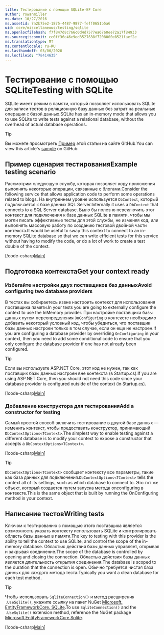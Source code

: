 ```yaml
---
title: Тестирование с помощью SQLite-EF Core
author: rowanmiller
ms.date: 10/27/2016
ms.assetid: 7a2b75e2-1875-4487-9877-feff0651b5a6
uid: core/miscellaneous/testing/sqlite
ms.openlocfilehash: f7f847d8c766c0d4d7577ea6760ee72a17f84933
ms.sourcegitcommit: cc0ff36e46e9ed3527638f7208000e8521faef2e
ms.translationtype: MT
ms.contentlocale: ru-RU
ms.lasthandoff: 03/06/2020
ms.locfileid: "78414635"
---
```

# <a name="testing-with-sqlite"></a><span data-ttu-id="e80fb-102">Тестирование с помощью SQLite</span><span class="sxs-lookup"><span data-stu-id="e80fb-102">Testing with SQLite</span></span>

<span data-ttu-id="e80fb-103">SQLite имеет режим в памяти, который позволяет использовать SQLite для записи тестов в реляционную базу данных без затрат на реальные операции с базой данных.</span><span class="sxs-lookup"><span data-stu-id="e80fb-103">SQLite has an in-memory mode that allows you to use SQLite to write tests against a relational database, without the overhead of actual database operations.</span></span>

> [!TIP]  
> <span data-ttu-id="e80fb-104">Вы можете просмотреть [Пример](https://github.com/dotnet/EntityFramework.Docs/tree/master/samples/core/Miscellaneous/Testing) этой статьи на сайте GitHub.</span><span class="sxs-lookup"><span data-stu-id="e80fb-104">You can view this article's [sample](https://github.com/dotnet/EntityFramework.Docs/tree/master/samples/core/Miscellaneous/Testing) on GitHub</span></span>

## <a name="example-testing-scenario"></a><span data-ttu-id="e80fb-105">Пример сценария тестирования</span><span class="sxs-lookup"><span data-stu-id="e80fb-105">Example testing scenario</span></span>

<span data-ttu-id="e80fb-106">Рассмотрим следующую службу, которая позволяет коду приложения выполнять некоторые операции, связанные с блогами.</span><span class="sxs-lookup"><span data-stu-id="e80fb-106">Consider the following service that allows application code to perform some operations related to blogs.</span></span> <span data-ttu-id="e80fb-107">На внутреннем уровне используется `DbContext`, который подключается к базе данных SQL Server.</span><span class="sxs-lookup"><span data-stu-id="e80fb-107">Internally it uses a `DbContext` that connects to a SQL Server database.</span></span> <span data-ttu-id="e80fb-108">Было бы полезно переключить этот контекст для подключения к базе данных SQLite в памяти, чтобы мы могли писать эффективные тесты для этой службы, не изменяя код, или выполнять массовую работу по созданию тестовой двойной части контекста.</span><span class="sxs-lookup"><span data-stu-id="e80fb-108">It would be useful to swap this context to connect to an in-memory SQLite database so that we can write efficient tests for this service without having to modify the code, or do a lot of work to create a test double of the context.</span></span>

[!code-csharp[Main](../../../../samples/core/Miscellaneous/Testing/BusinessLogic/BlogService.cs)]

## <a name="get-your-context-ready"></a><span data-ttu-id="e80fb-109">Подготовка контекста</span><span class="sxs-lookup"><span data-stu-id="e80fb-109">Get your context ready</span></span>

### <a name="avoid-configuring-two-database-providers"></a><span data-ttu-id="e80fb-110">Избегайте настройки двух поставщиков баз данных</span><span class="sxs-lookup"><span data-stu-id="e80fb-110">Avoid configuring two database providers</span></span>

<span data-ttu-id="e80fb-111">В тестах вы собираетесь извне настроить контекст для использования поставщика памяти.</span><span class="sxs-lookup"><span data-stu-id="e80fb-111">In your tests you are going to externally configure the context to use the InMemory provider.</span></span> <span data-ttu-id="e80fb-112">При настройке поставщика базы данных путем переопределения `OnConfiguring` в контексте необходимо добавить некоторый условный код, чтобы убедиться, что поставщик базы данных настроен только в том случае, если он еще не настроен.</span><span class="sxs-lookup"><span data-stu-id="e80fb-112">If you are configuring a database provider by overriding `OnConfiguring` in your context, then you need to add some conditional code to ensure that you only configure the database provider if one has not already been configured.</span></span>

> [!TIP]  
> <span data-ttu-id="e80fb-113">Если вы используете ASP.NET Core, этот код не нужен, так как поставщик базы данных настроен вне контекста (в Startup.cs).</span><span class="sxs-lookup"><span data-stu-id="e80fb-113">If you are using ASP.NET Core, then you should not need this code since your database provider is configured outside of the context (in Startup.cs).</span></span>

[!code-csharp[Main](../../../../samples/core/Miscellaneous/Testing/BusinessLogic/BloggingContext.cs#OnConfiguring)]

### <a name="add-a-constructor-for-testing"></a><span data-ttu-id="e80fb-114">Добавление конструктора для тестирования</span><span class="sxs-lookup"><span data-stu-id="e80fb-114">Add a constructor for testing</span></span>

<span data-ttu-id="e80fb-115">Самый простой способ включить тестирование в другой базе данных — изменить контекст, чтобы предоставить конструктор, принимающий `DbContextOptions<TContext>`.</span><span class="sxs-lookup"><span data-stu-id="e80fb-115">The simplest way to enable testing against a different database is to modify your context to expose a constructor that accepts a `DbContextOptions<TContext>`.</span></span>

[!code-csharp[Main](../../../../samples/core/Miscellaneous/Testing/BusinessLogic/BloggingContext.cs#Constructors)]

> [!TIP]  
> <span data-ttu-id="e80fb-116">`DbContextOptions<TContext>` сообщает контексту все параметры, такие как база данных для подключения.</span><span class="sxs-lookup"><span data-stu-id="e80fb-116">`DbContextOptions<TContext>` tells the context all of its settings, such as which database to connect to.</span></span> <span data-ttu-id="e80fb-117">Это тот же объект, который создается путем запуска метода onconfiguring в контексте.</span><span class="sxs-lookup"><span data-stu-id="e80fb-117">This is the same object that is built by running the OnConfiguring method in your context.</span></span>

## <a name="writing-tests"></a><span data-ttu-id="e80fb-118">Написание тестов</span><span class="sxs-lookup"><span data-stu-id="e80fb-118">Writing tests</span></span>

<span data-ttu-id="e80fb-119">Ключом к тестированию с помощью этого поставщика является возможность указать контексту использовать SQLite и контролировать область базы данных в памяти.</span><span class="sxs-lookup"><span data-stu-id="e80fb-119">The key to testing with this provider is the ability to tell the context to use SQLite, and control the scope of the in-memory database.</span></span> <span data-ttu-id="e80fb-120">Областью действия базы данных управляет, открывая и закрывая соединение.</span><span class="sxs-lookup"><span data-stu-id="e80fb-120">The scope of the database is controlled by opening and closing the connection.</span></span> <span data-ttu-id="e80fb-121">Областью действия базы данных является длительность открытия соединения.</span><span class="sxs-lookup"><span data-stu-id="e80fb-121">The database is scoped to the duration that the connection is open.</span></span> <span data-ttu-id="e80fb-122">Обычно требуется чистая база данных для каждого метода теста.</span><span class="sxs-lookup"><span data-stu-id="e80fb-122">Typically you want a clean database for each test method.</span></span>

>[!TIP]
> <span data-ttu-id="e80fb-123">Чтобы использовать `SqliteConnection()` и метод расширения `.UseSqlite()`, укажите ссылку на пакет NuGet [Microsoft. EntityFrameworkCore. SQLite](https://www.nuget.org/packages/Microsoft.EntityFrameworkCore.Sqlite/).</span><span class="sxs-lookup"><span data-stu-id="e80fb-123">To use `SqliteConnection()` and the `.UseSqlite()` extension method, reference the NuGet package [Microsoft.EntityFrameworkCore.Sqlite](https://www.nuget.org/packages/Microsoft.EntityFrameworkCore.Sqlite/).</span></span>

[!code-csharp[Main](../../../../samples/core/Miscellaneous/Testing/TestProject/SQLite/BlogServiceTests.cs)]
